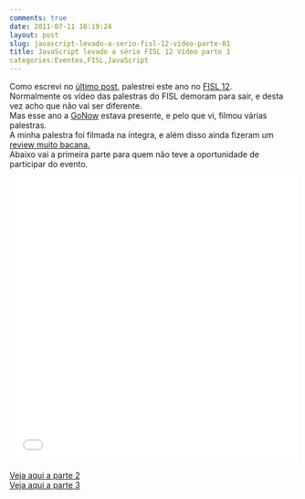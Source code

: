```yaml
---
comments: true
date: 2011-07-11 16:19:24
layout: post
slug: javascript-levado-a-serio-fisl-12-video-parte-01
title: JavaScript levado a sério FISL 12 Vídeo parte 1
categories:Eventos,FISL,JavaScript
---
```


Como escrevi no [último post](http://jaydson.org/javascript-levado-a-s%c3%a9rio-fisl-12), palestrei este ano no [FISL 12](http://softwarelivre.org/fisl12).  
Normalmente os vídeo das palestras do FISL demoram para sair, e desta vez acho que não vai ser diferente.  
Mas esse ano a [GoNow](http://www.gonow.com.br/blog/) estava presente, e pelo que vi, filmou várias palestras.  
A minha palestra foi filmada na íntegra, e além disso ainda fizeram um[ review muito bacana.](http://www.gonow.com.br/blog/2011/07/04/12%C2%BA-fisl-e-o-javascript-levado-a-serio/)   
Abaixo vai a primeira parte para quem não teve a oportunidade de participar do evento.  

<iframe width="100%" height="500" src="//www.youtube.com/embed/nDLc57rkaSA" frameborder="0" allowfullscreen></iframe>

[Veja aqui a parte 2](http://jaydson.org/javascript-levado-a-serio-fisl-12-video-parte-2)  
[Veja aqui a parte 3](http://jaydson.org/javascript-levado-a-s%C3%A9rio-fisl-12-v%C3%ADdeo-parte-3)

  


